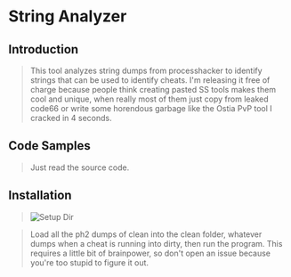 # String Analyzer

## Introduction

> This tool analyzes string dumps from processhacker to identify strings that can be used to identify cheats. I'm releasing it free of charge because people think creating pasted SS tools makes them cool and unique, when really most of them just copy from leaked code66 or write some horendous garbage like the Ostia PvP tool I cracked in 4 seconds.

## Code Samples

> Just read the source code.

## Installation

> ![Setup Dir](https://i.imgur.com/oNFph5b.png)

> Load all the ph2 dumps of clean into the clean folder, whatever dumps when a cheat is running into dirty, then run the program. This requires a little bit of brainpower, so don't open an issue because you're too stupid to figure it out.
